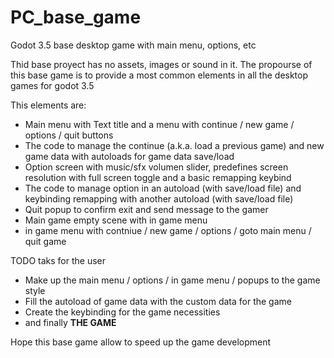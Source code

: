 # PC_base_game
 Godot 3.5 base desktop game with main menu, options, etc

Thid base proyect has no assets, images or sound in it.
The propourse of this base game is to provide a most common
elements in all the desktop games for godot 3.5

This elements are:

* Main menu with Text title and a menu with continue / new game / options / quit buttons
* The code to manage the continue (a.k.a. load a previous game) and new game data with autoloads for game data save/load
* Option screen with music/sfx volumen slider, predefines screen resolution with full screen toggle and a basic remapping keybind
* The code to manage option in an autoload (with save/load file) and keybinding remapping with another autoload (with save/load file)
* Quit popup to confirm exit and send message to the gamer
* Main game empty scene with in game menu
* in game menu with contniue / new game / options / goto main menu / quit game

TODO taks for the user

* Make up the main menu / options / in game menu / popups to the game style
* Fill the autoload of game data with the custom data for the game
* Create the keybinding for the game necessities
* and finally __THE GAME__

Hope this base game allow to speed up the game development
